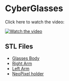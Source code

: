 # CyberGlasses

Click here to watch the video:

[![Watch the video](https://img.youtube.com/vi/jcGF-C6t1LI/default.jpg)](https://youtu.be/jcGF-C6t1LI)

## STL Files

- [Glasses Body](https://github.com/kevinmcaleer/cyber_glasses/STL%20files/Glasses%20v4.stl)
- [Right Arm](https://github.com/kevinmcaleer/cyber_glasses/STL%20files/Right%20Arm.stl)
- [Left Arm](https://github.com/kevinmcaleer/cyber_glasses/blob/main/STL%20files/Left%20Arm%20v6.stl)
- [NeoPixel holder](https://github.com/kevinmcaleer/cyber_glasses/blob/main/STL%20files/Neopixel%20Holder%20v1.stl)

